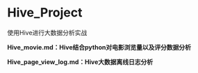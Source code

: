 # Hive_Project
使用Hive进行大数据分析实战

**Hive_movie.md：Hive结合python对电影浏览量以及评分数据分析**

**Hive_page_view_log.md：Hive大数据离线日志分析**
